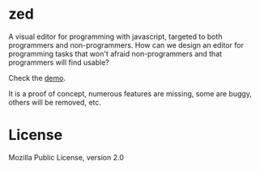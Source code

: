 # zed
A visual editor for programming with javascript, targeted to both programmers
and non-programmers. How can we design an editor for programming tasks that
won't afraid non-programmers and that programmers will find usable?

Check the [demo](http://nnodot.github.io/zed/app.html).

It is a proof of concept, numerous features are missing, some are buggy, others
will be removed, etc.

# License
Mozilla Public License, version 2.0
